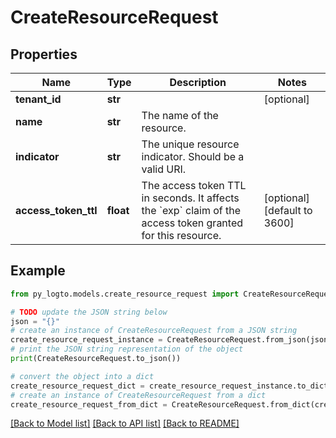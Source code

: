 # CreateResourceRequest


## Properties

Name | Type | Description | Notes
------------ | ------------- | ------------- | -------------
**tenant_id** | **str** |  | [optional] 
**name** | **str** | The name of the resource. | 
**indicator** | **str** | The unique resource indicator. Should be a valid URI. | 
**access_token_ttl** | **float** | The access token TTL in seconds. It affects the &#x60;exp&#x60; claim of the access token granted for this resource. | [optional] [default to 3600]

## Example

```python
from py_logto.models.create_resource_request import CreateResourceRequest

# TODO update the JSON string below
json = "{}"
# create an instance of CreateResourceRequest from a JSON string
create_resource_request_instance = CreateResourceRequest.from_json(json)
# print the JSON string representation of the object
print(CreateResourceRequest.to_json())

# convert the object into a dict
create_resource_request_dict = create_resource_request_instance.to_dict()
# create an instance of CreateResourceRequest from a dict
create_resource_request_from_dict = CreateResourceRequest.from_dict(create_resource_request_dict)
```
[[Back to Model list]](../README.md#documentation-for-models) [[Back to API list]](../README.md#documentation-for-api-endpoints) [[Back to README]](../README.md)


